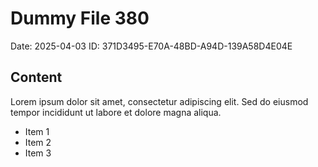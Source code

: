 # Dummy File 380

Date: 2025-04-03
ID: 371D3495-E70A-48BD-A94D-139A58D4E04E

## Content

Lorem ipsum dolor sit amet, consectetur adipiscing elit.
Sed do eiusmod tempor incididunt ut labore et dolore magna aliqua.

* Item 1
* Item 2
* Item 3

